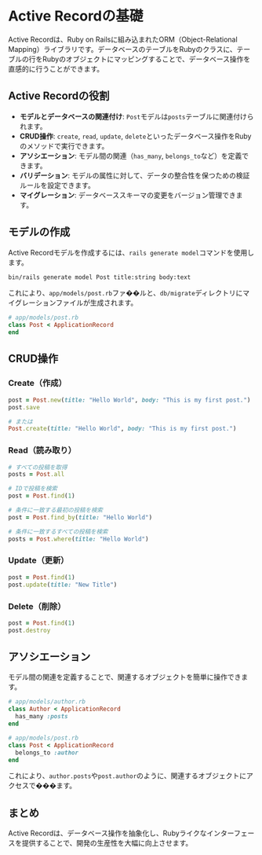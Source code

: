 # Active Recordの基礎

Active Recordは、Ruby on Railsに組み込まれたORM（Object-Relational Mapping）ライブラリです。データベースのテーブルをRubyのクラスに、テーブルの行をRubyのオブジェクトにマッピングすることで、データベース操作を直感的に行うことができます。

## Active Recordの役割

-   **モデルとデータベースの関連付け**: `Post`モデルは`posts`テーブルに関連付けられます。
-   **CRUD操作**: `create`, `read`, `update`, `delete`といったデータベース操作をRubyのメソッドで実行できます。
-   **アソシエーション**: モデル間の関連（`has_many`, `belongs_to`など）を定義できます。
-   **バリデーション**: モデルの属性に対して、データの整合性を保つための検証ルールを設定できます。
-   **マイグレーション**: データベーススキーマの変更をバージョン管理できます。

## モデルの作成

Active Recordモデルを作成するには、`rails generate model`コマンドを使用します。

```bash
bin/rails generate model Post title:string body:text
```

これにより、`app/models/post.rb`ファ��ルと、`db/migrate`ディレクトリにマイグレーションファイルが生成されます。

```ruby
# app/models/post.rb
class Post < ApplicationRecord
end
```

## CRUD操作

### Create（作成）

```ruby
post = Post.new(title: "Hello World", body: "This is my first post.")
post.save

# または
Post.create(title: "Hello World", body: "This is my first post.")
```

### Read（読み取り）

```ruby
# すべての投稿を取得
posts = Post.all

# IDで投稿を検索
post = Post.find(1)

# 条件に一致する最初の投稿を検索
post = Post.find_by(title: "Hello World")

# 条件に一致するすべての投稿を検索
posts = Post.where(title: "Hello World")
```

### Update（更新）

```ruby
post = Post.find(1)
post.update(title: "New Title")
```

### Delete（削除）

```ruby
post = Post.find(1)
post.destroy
```

## アソシエーション

モデル間の関連を定義することで、関連するオブジェクトを簡単に操作できます。

```ruby
# app/models/author.rb
class Author < ApplicationRecord
  has_many :posts
end

# app/models/post.rb
class Post < ApplicationRecord
  belongs_to :author
end
```

これにより、`author.posts`や`post.author`のように、関連するオブジェクトにアクセスで���ます。

## まとめ

Active Recordは、データベース操作を抽象化し、Rubyライクなインターフェースを提供することで、開発の生産性を大幅に向上させます。
